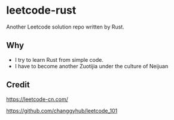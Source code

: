 # leetcode-rust



Another Leetcode solution repo written by Rust.



## Why

* I try to learn Rust from simple code.
* I have to become another Zuotijia under the culture of Neijuan



## Credit

https://leetcode-cn.com/

https://github.com/changgyhub/leetcode_101
